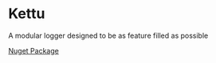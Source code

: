 # Kettu
A modular logger designed to be as feature filled as possible

<a href="https://www.nuget.org/packages/Kettu">Nuget Package</a>
